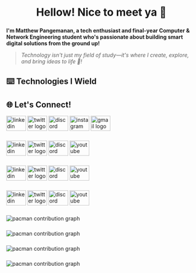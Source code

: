 <h1 align="center">Hellow! Nice to meet ya 👋</h1>

###

**I'm Matthew Pangemanan, a tech enthusiast and final-year Computer & Network Engineering student who's passionate about building smart digital solutions from the ground up!**

> *Technology isn't just my field of study—it's where I create, explore, and bring ideas to life 🚀!*

###

## ⌨️ Technologies I Wield

## 🌐 Let's Connect!

<div align="left">
  <img src="https://raw.githubusercontent.com/maurodesouza/profile-readme-generator/master/src/assets/icons/social/linkedin/default.svg" width="52" height="40" alt="linkedin logo"  />
  <img src="https://raw.githubusercontent.com/maurodesouza/profile-readme-generator/master/src/assets/icons/social/twitter/default.svg" width="52" height="40" alt="twitter logo"  />
  <img src="https://raw.githubusercontent.com/maurodesouza/profile-readme-generator/master/src/assets/icons/social/discord/default.svg" width="52" height="40" alt="discord logo"  />
  <img src="https://raw.githubusercontent.com/maurodesouza/profile-readme-generator/master/src/assets/icons/social/instagram/default.svg" width="52" height="40" alt="instagram logo"  />
  <img src="https://raw.githubusercontent.com/maurodesouza/profile-readme-generator/master/src/assets/icons/social/gmail/default.svg" width="52" height="40" alt="gmail logo"  />
</div>

###

<div align="left">
  <img src="https://raw.githubusercontent.com/maurodesouza/profile-readme-generator/master/src/assets/icons/social/linkedin/default.svg" width="52" height="40" alt="linkedin logo"  />
  <img src="https://raw.githubusercontent.com/maurodesouza/profile-readme-generator/master/src/assets/icons/social/twitter/default.svg" width="52" height="40" alt="twitter logo"  />
  <img src="https://raw.githubusercontent.com/maurodesouza/profile-readme-generator/master/src/assets/icons/social/discord/default.svg" width="52" height="40" alt="discord logo"  />
  <img src="https://raw.githubusercontent.com/maurodesouza/profile-readme-generator/master/src/assets/icons/social/youtube/default.svg" width="52" height="40" alt="youtube logo"  />
</div>

###

<div align="left">
  <img src="https://raw.githubusercontent.com/maurodesouza/profile-readme-generator/master/src/assets/icons/social/linkedin/default.svg" width="52" height="40" alt="linkedin logo"  />
  <img src="https://raw.githubusercontent.com/maurodesouza/profile-readme-generator/master/src/assets/icons/social/twitter/default.svg" width="52" height="40" alt="twitter logo"  />
  <img src="https://raw.githubusercontent.com/maurodesouza/profile-readme-generator/master/src/assets/icons/social/discord/default.svg" width="52" height="40" alt="discord logo"  />
  <img src="https://raw.githubusercontent.com/maurodesouza/profile-readme-generator/master/src/assets/icons/social/youtube/default.svg" width="52" height="40" alt="youtube logo"  />
</div>

###

<div align="left">
  <img src="https://raw.githubusercontent.com/maurodesouza/profile-readme-generator/master/src/assets/icons/social/linkedin/default.svg" width="52" height="40" alt="linkedin logo"  />
  <img src="https://raw.githubusercontent.com/maurodesouza/profile-readme-generator/master/src/assets/icons/social/twitter/default.svg" width="52" height="40" alt="twitter logo"  />
  <img src="https://raw.githubusercontent.com/maurodesouza/profile-readme-generator/master/src/assets/icons/social/discord/default.svg" width="52" height="40" alt="discord logo"  />
  <img src="https://raw.githubusercontent.com/maurodesouza/profile-readme-generator/master/src/assets/icons/social/youtube/default.svg" width="52" height="40" alt="youtube logo"  />
</div>

###

<picture>
  <source media="(prefers-color-scheme: dark)" srcset="https://raw.githubusercontent.com/DaxnGo/DaxnGo/output/pacman-contribution-graph-dark.svg">
  <source media="(prefers-color-scheme: light)" srcset="https://raw.githubusercontent.com/DaxnGo/DaxnGo/output/pacman-contribution-graph.svg">
  <img alt="pacman contribution graph" src="https://raw.githubusercontent.com/DaxnGo/DaxnGo/output/pacman-contribution-graph.svg">
</picture>

###

<picture>
  <source media="(prefers-color-scheme: dark)" srcset="https://raw.githubusercontent.com/DaxnGo/DaxnGo/output/pacman-contribution-graph-dark.svg">
  <source media="(prefers-color-scheme: light)" srcset="https://raw.githubusercontent.com/DaxnGo/DaxnGo/output/pacman-contribution-graph.svg">
  <img alt="pacman contribution graph" src="https://raw.githubusercontent.com/DaxnGo/DaxnGo/output/pacman-contribution-graph.svg">
</picture>

###

<picture>
  <source media="(prefers-color-scheme: dark)" srcset="https://raw.githubusercontent.com/DaxnGo/DaxnGo/output/pacman-contribution-graph-dark.svg">
  <source media="(prefers-color-scheme: light)" srcset="https://raw.githubusercontent.com/DaxnGo/DaxnGo/output/pacman-contribution-graph.svg">
  <img alt="pacman contribution graph" src="https://raw.githubusercontent.com/DaxnGo/DaxnGo/output/pacman-contribution-graph.svg">
</picture>

###

<picture>
  <source media="(prefers-color-scheme: dark)" srcset="https://raw.githubusercontent.com/DaxnGo/DaxnGo/output/pacman-contribution-graph-dark.svg">
  <source media="(prefers-color-scheme: light)" srcset="https://raw.githubusercontent.com/DaxnGo/DaxnGo/output/pacman-contribution-graph.svg">
  <img alt="pacman contribution graph" src="https://raw.githubusercontent.com/DaxnGo/DaxnGo/output/pacman-contribution-graph.svg">
</picture>

###
